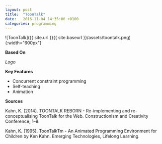 ```yaml
---
layout: post
title:  "ToonTalk"
date:   2016-11-04 14:35:00 +0100
categories: programming
---
```


![ToonTalk]({{ site.url }}{{ site.baseurl }}/assets/toontalk.png){:width="600px"}

**Based On**

*Logo*

**Key Features**

- Concurrent constraint programming
- Self-teaching
- Animation

**Sources**

Kahn, K. (2014). TOONTALK REBORN - Re-implementing and re-conceptualising ToonTalk for the Web. Constructionism and Creativity Conference, 1–8.

Kahn, K. (1995). ToonTalkTm - An Animated Programming Environment for Children by Ken Kahn. Emerging Technologies, Lifelong Learning.
